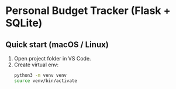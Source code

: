 # Personal Budget Tracker (Flask + SQLite)

## Quick start (macOS / Linux)
1. Open project folder in VS Code.
2. Create virtual env:
   ```bash
   python3 -m venv venv
   source venv/bin/activate
